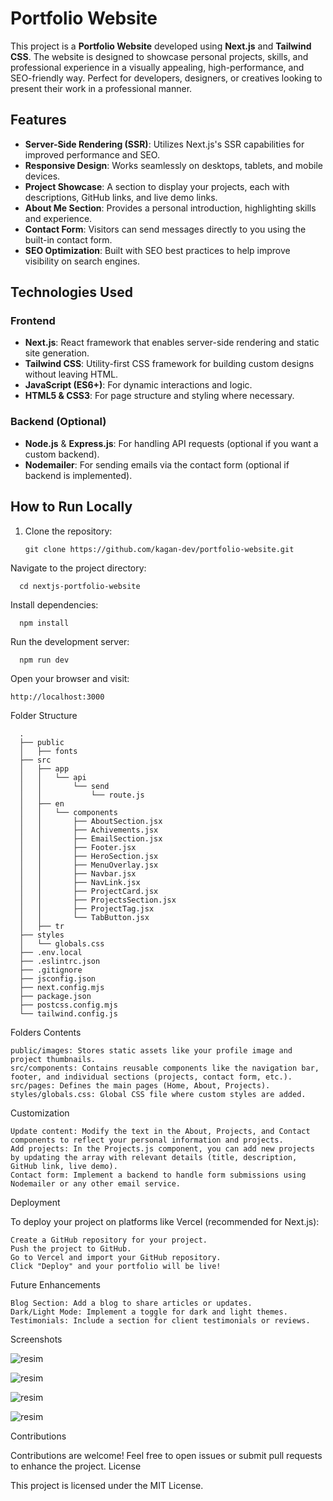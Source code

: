 # Portfolio Website

This project is a **Portfolio Website** developed using **Next.js** and **Tailwind CSS**. The website is designed to showcase personal projects, skills, and professional experience in a visually appealing, high-performance, and SEO-friendly way. Perfect for developers, designers, or creatives looking to present their work in a professional manner.

## Features

- **Server-Side Rendering (SSR)**: Utilizes Next.js's SSR capabilities for improved performance and SEO.
- **Responsive Design**: Works seamlessly on desktops, tablets, and mobile devices.
- **Project Showcase**: A section to display your projects, each with descriptions, GitHub links, and live demo links.
- **About Me Section**: Provides a personal introduction, highlighting skills and experience.
- **Contact Form**: Visitors can send messages directly to you using the built-in contact form.
- **SEO Optimization**: Built with SEO best practices to help improve visibility on search engines.

## Technologies Used

### Frontend
- **Next.js**: React framework that enables server-side rendering and static site generation.
- **Tailwind CSS**: Utility-first CSS framework for building custom designs without leaving HTML.
- **JavaScript (ES6+)**: For dynamic interactions and logic.
- **HTML5 & CSS3**: For page structure and styling where necessary.

### Backend (Optional)
- **Node.js** & **Express.js**: For handling API requests (optional if you want a custom backend).
- **Nodemailer**: For sending emails via the contact form (optional if backend is implemented).

## How to Run Locally

1. Clone the repository:

       git clone https://github.com/kagan-dev/portfolio-website.git

Navigate to the project directory:

      cd nextjs-portfolio-website

Install dependencies:

      npm install

Run the development server:

      npm run dev

Open your browser and visit:

    http://localhost:3000

Folder Structure
      
      .
      ├── public
      │   ├── fonts
      ├── src
      │   ├── app
      │   │   └── api
      │   │       └── send
      │   │           └── route.js
      │   ├── en
      │   │   └── components
      │   │       ├── AboutSection.jsx
      │   │       ├── Achivements.jsx
      │   │       ├── EmailSection.jsx
      │   │       ├── Footer.jsx
      │   │       ├── HeroSection.jsx
      │   │       ├── MenuOverlay.jsx
      │   │       ├── Navbar.jsx
      │   │       ├── NavLink.jsx
      │   │       ├── ProjectCard.jsx
      │   │       ├── ProjectsSection.jsx
      │   │       ├── ProjectTag.jsx
      │   │       └── TabButton.jsx
      │   ├── tr
      ├── styles
      │   └── globals.css
      ├── .env.local
      ├── .eslintrc.json
      ├── .gitignore
      ├── jsconfig.json
      ├── next.config.mjs
      ├── package.json
      ├── postcss.config.mjs
      └── tailwind.config.js


Folders Contents

    public/images: Stores static assets like your profile image and project thumbnails.
    src/components: Contains reusable components like the navigation bar, footer, and individual sections (projects, contact form, etc.).
    src/pages: Defines the main pages (Home, About, Projects).
    styles/globals.css: Global CSS file where custom styles are added.

Customization

    Update content: Modify the text in the About, Projects, and Contact components to reflect your personal information and projects.
    Add projects: In the Projects.js component, you can add new projects by updating the array with relevant details (title, description, GitHub link, live demo).
    Contact form: Implement a backend to handle form submissions using Nodemailer or any other email service.

Deployment

To deploy your project on platforms like Vercel (recommended for Next.js):

    Create a GitHub repository for your project.
    Push the project to GitHub.
    Go to Vercel and import your GitHub repository.
    Click "Deploy" and your portfolio will be live!

Future Enhancements

    Blog Section: Add a blog to share articles or updates.
    Dark/Light Mode: Implement a toggle for dark and light themes.
    Testimonials: Include a section for client testimonials or reviews.

Screenshots

![resim](https://github.com/user-attachments/assets/5a29a10a-27a7-42bc-a4f4-f097dd19b95c)

![resim](https://github.com/user-attachments/assets/db753aa6-74e6-4c79-919b-ae99e38209c9)

![resim](https://github.com/user-attachments/assets/15f83c04-77ae-4c0d-8e37-498a39e66eb0)

![resim](https://github.com/user-attachments/assets/6508f9fe-a70b-4112-8dc6-e1ff5700df7c)

Contributions

Contributions are welcome! Feel free to open issues or submit pull requests to enhance the project.
License

This project is licensed under the MIT License.
